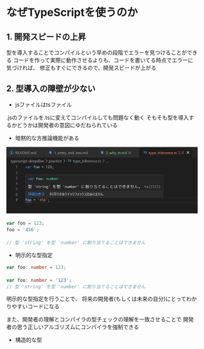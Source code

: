# なぜTypeScriptを使うのか

## 1. 開発スピードの上昇

型を導入することでコンパイルという早めの段階でエラーを見つけることができる
コードを作って実際に動作させるよりも、コードを書いてる時点でエラーに気づければ、
修正もすぐにできるので、開発スピードが上がる

## 2. 型導入の障壁が少ない

- jsファイルはtsファイル

.jsのファイルを.tsに変えてコンパイルしても問題なく動く
そもそも型を導入するかどうかは開発者の意図にゆだねられている

- 暗黙的な方推論機能がある

![型推論](../images/type_inference.png)

```ts
var foo = 123;
foo = '456';

// 型 'string' を型 'number' に割り当てることはできません
```

- 明示的な型指定

```ts
var foo: number = 123;

var foo: number = '123';
// 型 'string' を型 'number' に割り当てることはできません
```

明示的な型指定を行うことで、
将来の開発者(もしくは未来の自分)にとってわかりやすいコードになる

また、開発者の理解とコンパイラの型チェックの理解を一致させることで
開発者の思う正しいアルゴリズムにコンパイラを強制できる

- 構造的な型